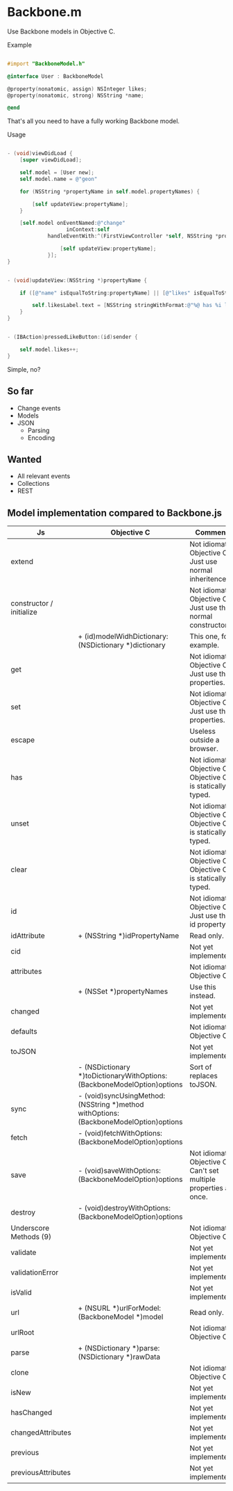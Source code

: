Backbone.m
==========

Use Backbone models in Objective C.

Example

```objective-c

#import "BackboneModel.h"

@interface User : BackboneModel

@property(nonatomic, assign) NSInteger likes;
@property(nonatomic, strong) NSString *name;

@end

```

That's all you need to have a fully working Backbone model.

Usage

```objective-c

- (void)viewDidLoad {
    [super viewDidLoad];

    self.model = [User new];
    self.model.name = @"geon"

    for (NSString *propertyName in self.model.propertyNames) {

        [self updateView:propertyName];
    }

    [self.model onEventNamed:@"change"
                   inContext:self
             handleEventWith:^(FirstViewController *self, NSString *propertyName) {

                 [self updateView:propertyName];
             }];
}


- (void)updateView:(NSString *)propertyName {

    if ([@"name" isEqualToString:propertyName] || [@"likes" isEqualToString:propertyName] ) {

        self.likesLabel.text = [NSString stringWithFormat:@"%@ has %i likes", self.model.name, self.model.likes];
    }
}


- (IBAction)pressedLikeButton:(id)sender {

    self.model.likes++;
}

```

Simple, no?



So far
------
* Change events
* Models
* JSON
  * Parsing
  * Encoding

Wanted
------
* All relevant events
* Collections
* REST



Model implementation compared to Backbone.js
--------------------------------------------


Js                       | Objective C                                                                         | Comment
-------------------------|-------------------------------------------------------------------------------------|---------
extend                   |                                                                                     | Not idiomatic Objective C. Just use normal inheritence.
constructor / initialize |                                                                                     | Not idiomatic Objective C. Just use the normal constructor.
                         | + (id)modelWidhDictionary:(NSDictionary *)dictionary                                | This one, for example.
get                      |                                                                                     | Not idiomatic Objective C. Just use the properties.
set                      |                                                                                     | Not idiomatic Objective C. Just use the properties.
escape                   |                                                                                     | Useless outside a browser.
has                      |                                                                                     | Not idiomatic Objective C. Objective C is statically typed.
unset                    |                                                                                     | Not idiomatic Objective C. Objective C is statically typed.
clear                    |                                                                                     | Not idiomatic Objective C. Objective C is statically typed.
id                       |                                                                                     | Not idiomatic Objective C. Just use the id property.
idAttribute              | + (NSString *)idPropertyName                                                        | Read only.
cid                      |                                                                                     | Not yet implemented.
attributes               |                                                                                     | Not idiomatic Objective C.
                         | + (NSSet *)propertyNames                                                            | Use this instead.
changed                  |                                                                                     | Not yet implemented.
defaults                 |                                                                                     | Not idiomatic Objective C.
toJSON                   |                                                                                     | Not yet implemented.
                         | - (NSDictionary *)toDictionaryWithOptions:(BackboneModelOption)options              | Sort of replaces toJSON.
sync                     | - (void)syncUsingMethod:(NSString *)method withOptions:(BackboneModelOption)options |
fetch                    | - (void)fetchWithOptions:(BackboneModelOption)options                               |
save                     | - (void)saveWithOptions:(BackboneModelOption)options                                | Not idiomatic Objective C. Can't set multiple properties at once.
destroy                  | - (void)destroyWithOptions:(BackboneModelOption)options                             |
Underscore Methods (9)   |                                                                                     | Not idiomatic Objective C.
validate                 |                                                                                     | Not yet implemented.
validationError          |                                                                                     | Not yet implemented.
isValid                  |                                                                                     | Not yet implemented.
url                      | + (NSURL *)urlForModel:(BackboneModel *)model                                       | Read only.
urlRoot                  |                                                                                     | Not idiomatic Objective C.
parse                    | + (NSDictionary *)parse:(NSDictionary *)rawData                                     |
clone                    |                                                                                     | Not idiomatic Objective C.
isNew                    |                                                                                     | Not yet implemented.
hasChanged               |                                                                                     | Not yet implemented.
changedAttributes        |                                                                                     | Not yet implemented.
previous                 |                                                                                     | Not yet implemented.
previousAttributes       |                                                                                     | Not yet implemented.
